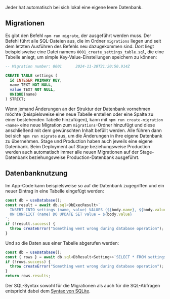 Jeder hat automatisch bei sich lokal eine eigene leere Datenbank.

## Migrationen

Es gibt den Befehl `npm run migrate`, der ausgeführt werden muss. Der Befehl führt alle SQL-Dateien aus, die im Ordner `migrations` liegen und seit dem letzten Ausführen des Befehls neu dazugekommen sind. Dort liegt beispielsweise eine Datei namens `0001_create_settings_table.sql`, die eine Tabelle anlegt, um simple Key-Value-Einstellungen speichern zu können:

```sql
-- Migration number: 0001      2024-11-20T21:20:50.914Z

CREATE TABLE settings (
  id INTEGER PRIMARY KEY,
  name TEXT NOT NULL,
  value TEXT NOT NULL,
  UNIQUE(name)
) STRICT;
```

Wenn jemand Änderungen an der Struktur der Datenbank vornehmen möchte (beispielsweise eine neue Tabelle erstellen oder eine Spalte zu einer bestehenden Tabelle hinzufügen), kann mit `npm run create-migration <name>` eine neue Migration zum `migrations`-Ordner hinzufügt und diese anschließend mit dem gewünschten Inhalt befüllt werden. Alle führen dann bei sich `npm run migrate` aus, um die Änderungen in ihre eigene Datenbank zu übernehmen. Stage und Production haben auch jeweils eine eigene Datenbank. Beim Deployment auf Stage beziehungsweise Production werden auch automatisch immer alle neuen Migrationen auf der Stage-Datenbank beziehungsweise Production-Datenbank ausgeführt.

## Datenbanknutzung

Im App-Code kann beispielsweise so auf die Datenbank zugegriffen und ein neuer Eintrag in eine Tabelle eingefügt werden:

```ts
const db = useDatabase();
const result = await db.sql<DbExecResult>`
  INSERT INTO settings (name, value) VALUES (${body.name}, ${body.value})
  ON CONFLICT (name) DO UPDATE SET value = ${body.value}
`;
if (!result.success) {
  throw createError("Something went wrong during database operation");
}
```

Und so die Daten aus einer Tabelle abgerufen werden:

```ts
const db = useDatabase();
const { rows } = await db.sql<DbResult<Setting>>`SELECT * FROM settings`;
if (!rows.success) {
  throw createError("Something went wrong during database operation");
}
return rows.results;
```

Der SQL-Syntax sowohl für die Migrationen als auch für die SQL-Abfragen entspricht dabei dem [Syntax von SQLite](https://www.sqlite.org/lang.html).
